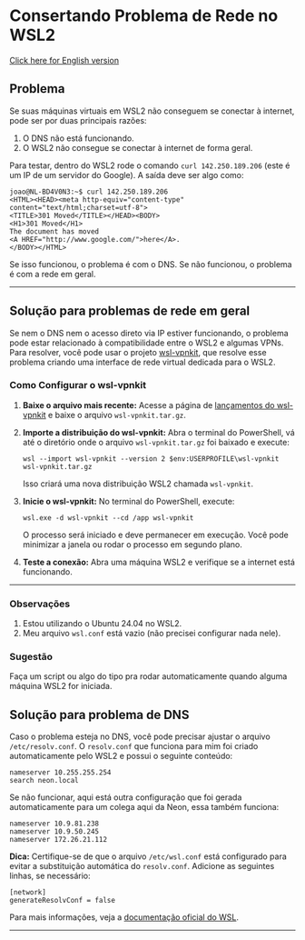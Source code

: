 # Consertando Problema de Rede no WSL2

[Click here for English version](README.en.md)

## Problema

Se suas máquinas virtuais em WSL2 não conseguem se conectar à internet, pode ser por duas principais razões:

1. O DNS não está funcionando.
2. O WSL2 não consegue se conectar à internet de forma geral.

Para testar, dentro do WSL2 rode o comando `curl 142.250.189.206` (este é um IP de um servidor do Google). A saída deve ser algo como:

```
joao@NL-BD4V0N3:~$ curl 142.250.189.206
<HTML><HEAD><meta http-equiv="content-type" content="text/html;charset=utf-8">
<TITLE>301 Moved</TITLE></HEAD><BODY>
<H1>301 Moved</H1>
The document has moved
<A HREF="http://www.google.com/">here</A>.
</BODY></HTML>
```

Se isso funcionou, o problema é com o DNS. Se não funcionou, o problema é com a rede em geral.

---

## Solução para problemas de rede em geral

Se nem o DNS nem o acesso direto via IP estiver funcionando, o problema pode estar relacionado à compatibilidade entre o WSL2 e algumas VPNs. Para resolver, você pode usar o projeto [wsl-vpnkit](https://github.com/sakai135/wsl-vpnkit), que resolve esse problema criando uma interface de rede virtual dedicada para o WSL2.

### Como Configurar o wsl-vpnkit

1. **Baixe o arquivo mais recente:**
   Acesse a página de [lançamentos do wsl-vpnkit](https://github.com/sakai135/wsl-vpnkit/releases/latest) e baixe o arquivo `wsl-vpnkit.tar.gz`.

2. **Importe a distribuição do wsl-vpnkit:**
   Abra o terminal do PowerShell, vá até o diretório onde o arquivo `wsl-vpnkit.tar.gz` foi baixado e execute:
   ```
   wsl --import wsl-vpnkit --version 2 $env:USERPROFILE\wsl-vpnkit wsl-vpnkit.tar.gz
   ```
   Isso criará uma nova distribuição WSL2 chamada `wsl-vpnkit`.

3. **Inicie o wsl-vpnkit:**
   No terminal do PowerShell, execute:
   ```
   wsl.exe -d wsl-vpnkit --cd /app wsl-vpnkit
   ```
   O processo será iniciado e deve permanecer em execução. Você pode minimizar a janela ou rodar o processo em segundo plano.

4. **Teste a conexão:**
   Abra uma máquina WSL2 e verifique se a internet está funcionando.

---

### Observações

1. Estou utilizando o Ubuntu 24.04 no WSL2.
2. Meu arquivo `wsl.conf` está vazio (não precisei configurar nada nele).

### Sugestão

Faça um script ou algo do tipo pra rodar automaticamente quando alguma máquina WSL2 for iniciada.


## Solução para problema de DNS

Caso o problema esteja no DNS, você pode precisar ajustar o arquivo `/etc/resolv.conf`. O `resolv.conf` que funciona para mim foi criado automaticamente pelo WSL2 e possui o seguinte conteúdo:

```
nameserver 10.255.255.254
search neon.local
```

Se não funcionar, aqui está outra configuração que foi gerada automaticamente para um colega aqui da Neon, essa também funciona:

```
nameserver 10.9.81.238
nameserver 10.9.50.245
nameserver 172.26.21.112
```

**Dica:**
Certifique-se de que o arquivo `/etc/wsl.conf` está configurado para evitar a substituição automática do `resolv.conf`. Adicione as seguintes linhas, se necessário:

```
[network]
generateResolvConf = false
```

Para mais informações, veja a [documentação oficial do WSL](https://docs.microsoft.com/en-us/windows/wsl/wsl-config#wslconf).

---

